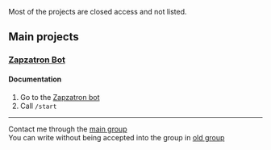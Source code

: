 Most of the projects are closed access and not listed.
## Main projects

### [Zapzatron Bot](https://t.me/Zapzatron_Bot)
#### Documentation
1. Go to the [Zapzatron bot](https://t.me/Zapzatron_Bot)
2. Call ```/start```
----------------------------------------

Contact me through the [main group](https://t.me/ZapzatronClub)  
You can write without being accepted into the group in [old group](https://t.me/Zapzatron_Bot_Channel)  
